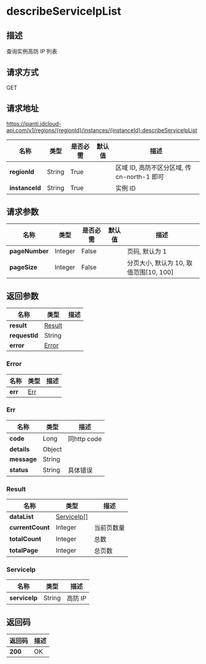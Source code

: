 # describeServiceIpList


## 描述
查询实例高防 IP 列表

## 请求方式
GET

## 请求地址
https://ipanti.jdcloud-api.com/v1/regions/{regionId}/instances/{instanceId}:describeServiceIpList

|名称|类型|是否必需|默认值|描述|
|---|---|---|---|---|
|**regionId**|String|True| |区域 ID, 高防不区分区域, 传 cn-north-1 即可|
|**instanceId**|String|True| |实例 ID|

## 请求参数
|名称|类型|是否必需|默认值|描述|
|---|---|---|---|---|
|**pageNumber**|Integer|False| |页码, 默认为 1|
|**pageSize**|Integer|False| |分页大小, 默认为 10, 取值范围[10, 100]|


## 返回参数
|名称|类型|描述|
|---|---|---|
|**result**|[Result](describeserviceiplist#result)| |
|**requestId**|String| |
|**error**|[Error](describeserviceiplist#error)| |

### <div id="error">Error</div>
|名称|类型|描述|
|---|---|---|
|**err**|[Err](describeserviceiplist#err)| |
### <div id="err">Err</div>
|名称|类型|描述|
|---|---|---|
|**code**|Long|同http code|
|**details**|Object| |
|**message**|String| |
|**status**|String|具体错误|
### <div id="result">Result</div>
|名称|类型|描述|
|---|---|---|
|**dataList**|[ServiceIp[]](describeserviceiplist#serviceip)| |
|**currentCount**|Integer|当前页数量|
|**totalCount**|Integer|总数|
|**totalPage**|Integer|总页数|
### <div id="serviceip">ServiceIp</div>
|名称|类型|描述|
|---|---|---|
|**serviceIp**|String|高防 IP|

## 返回码
|返回码|描述|
|---|---|
|**200**|OK|
